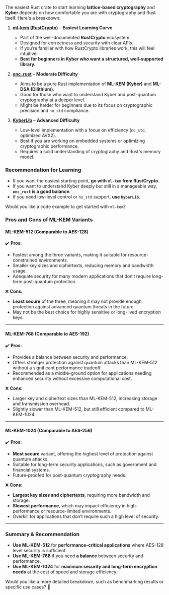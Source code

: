 
The easiest Rust crate to start learning **lattice-based cryptography** and **Kyber** depends on how comfortable you are with cryptography and Rust itself. Here's a breakdown:

1. **[ml-kem (RustCrypto)](https://docs.rs/ml-kem)** – **Easiest Learning Curve**  
   - Part of the well-documented **RustCrypto** ecosystem.  
   - Designed for correctness and security with clear APIs.  
   - If you’re familiar with how RustCrypto libraries work, this will feel intuitive.  
   - **Best for beginners in Kyber who want a structured, well-supported library.**

2. **[enc_rust](https://lib.rs/crates/enc_rust)** – **Moderate Difficulty**  
   - Aims to be a pure Rust implementation of **ML-KEM (Kyber)** and **ML-DSA (Dilithium)**.  
   - Good for those who want to understand Kyber and post-quantum cryptography at a deeper level.  
   - Might be harder for beginners due to its focus on cryptographic precision and `no_std` compliance.

3. **[KyberLib](https://kyberlib.com)** – **Advanced Difficulty**  
   - Low-level implementation with a focus on efficiency (`no_std`, optimized AVX2).  
   - Best if you are working on embedded systems or optimizing cryptographic performance.  
   - Requires a solid understanding of cryptography and Rust's memory model.

### **Recommendation for Learning**
- If you want the easiest starting point, **go with `ml-kem` from RustCrypto**.
- If you want to understand Kyber deeply but still in a manageable way, **`enc_rust` is a good balance**.
- If you need low-level control or `no_std` support, **use `KyberLib`**.

Would you like a code example to get started with `ml-kem`?

### **Pros and Cons of ML-KEM Variants**  

#### **ML-KEM-512 (Comparable to AES-128)**
✔️ **Pros:**  
- Fastest among the three variants, making it suitable for resource-constrained environments.  
- Smaller key sizes and ciphertexts, reducing memory and bandwidth usage.  
- Adequate security for many modern applications that don’t require long-term post-quantum protection.  

❌ **Cons:**  
- **Least secure** of the three, meaning it may not provide enough protection against advanced quantum threats in the future.  
- May not be the best choice for highly sensitive or long-lived encryption keys.  

---

#### **ML-KEM-768 (Comparable to AES-192)**
✔️ **Pros:**  
- Provides a balance between security and performance.  
- Offers stronger protection against quantum attacks than ML-KEM-512 without a significant performance tradeoff.  
- Recommended as a middle-ground option for applications needing enhanced security without excessive computational cost.  

❌ **Cons:**  
- Larger key and ciphertext sizes than ML-KEM-512, increasing storage and transmission overhead.  
- Slightly slower than ML-KEM-512, but still efficient compared to ML-KEM-1024.  

---

#### **ML-KEM-1024 (Comparable to AES-256)**
✔️ **Pros:**  
- **Most secure** variant, offering the highest level of protection against quantum attacks.  
- Suitable for long-term security applications, such as government and financial systems.  
- Future-proofed for post-quantum cryptography needs.  

❌ **Cons:**  
- **Largest key sizes and ciphertexts**, requiring more bandwidth and storage.  
- **Slowest performance**, which may impact efficiency in high-performance or resource-limited environments.  
- Overkill for applications that don’t require such a high level of security.  

---

### **Summary & Recommendation**
- **Use ML-KEM-512** for **performance-critical applications** where AES-128 level security is sufficient.  
- **Use ML-KEM-768** if you need **a balance** between security and performance.  
- **Use ML-KEM-1024** for **maximum security and long-term encryption needs** at the cost of speed and storage efficiency.  

Would you like a more detailed breakdown, such as benchmarking results or specific use cases? 🚀
